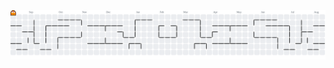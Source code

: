 
<picture>
    <source media="(prefers-color-scheme: dark)" srcset="https://raw.githubusercontent.com/lcsgborges/lcsgborges/output/pacman-contribution-graph-dark.svg">
    <source media="(prefers-color-scheme: light)" srcset="https://raw.githubusercontent.com/lcsgborges/lcsgborges/output/pacman-contribution-graph.svg">
    <img alt="pacman contribution graph" src="https://raw.githubusercontent.com/lcsgborges/lcsgborges/output/pacman-contribution-graph.svg">
</picture>
